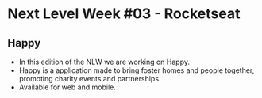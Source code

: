 # Next Level Week #03 - Rocketseat

## Happy

- In this edition of the NLW we are working on Happy.
- Happy is a application made to bring foster homes and people together, promoting charity events and partnerships.
- Available for web and mobile.
